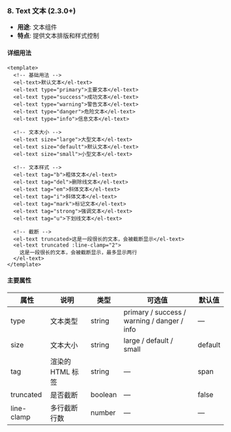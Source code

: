 ### 8. Text 文本 (2.3.0+)
- **用途**: 文本组件
- **特点**: 提供文本排版和样式控制

#### 详细用法
```vue
<template>
  <!-- 基础用法 -->
  <el-text>默认文本</el-text>
  <el-text type="primary">主要文本</el-text>
  <el-text type="success">成功文本</el-text>
  <el-text type="warning">警告文本</el-text>
  <el-text type="danger">危险文本</el-text>
  <el-text type="info">信息文本</el-text>

  <!-- 文本大小 -->
  <el-text size="large">大型文本</el-text>
  <el-text size="default">默认文本</el-text>
  <el-text size="small">小型文本</el-text>

  <!-- 文本样式 -->
  <el-text tag="b">粗体文本</el-text>
  <el-text tag="del">删除线文本</el-text>
  <el-text tag="em">斜体文本</el-text>
  <el-text tag="i">斜体文本</el-text>
  <el-text tag="mark">标记文本</el-text>
  <el-text tag="strong">强调文本</el-text>
  <el-text tag="u">下划线文本</el-text>

  <!-- 截断 -->
  <el-text truncated>这是一段很长的文本，会被截断显示</el-text>
  <el-text truncated :line-clamp="2">
    这是一段很长的文本，会被截断显示，最多显示两行
  </el-text>
</template>
```

#### 主要属性
| 属性 | 说明 | 类型 | 可选值 | 默认值 |
|------|------|------|--------|--------|
| type | 文本类型 | string | primary / success / warning / danger / info | — |
| size | 文本大小 | string | large / default / small | default |
| tag | 渲染的 HTML 标签 | string | — | span |
| truncated | 是否截断 | boolean | — | false |
| line-clamp | 多行截断行数 | number | — | — | 